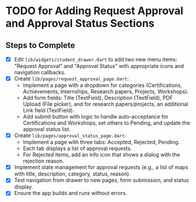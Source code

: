 # TODO for Adding Request Approval and Approval Status Sections

## Steps to Complete

- [x] Edit `lib/widgets/student_drawer.dart` to add two new menu items: "Request Approval" and "Approval Status" with appropriate icons and navigation callbacks.
- [x] Create `lib/pages/request_approval_page.dart`:
  - Implement a page with a dropdown for categories (Certifications, Achievements, Internships, Research papers, Projects, Workshops).
  - Add form fields: Title (TextField), Description (TextField), PDF Upload (File picker), and for research papers/projects, an additional Link field (TextField).
  - Add submit button with logic to handle auto-acceptance for Certifications and Workshops, set others to Pending, and update the approval status list.
- [x] Create `lib/pages/approval_status_page.dart`:
  - Implement a page with three tabs: Accepted, Rejected, Pending.
  - Each tab displays a list of approval requests.
  - For Rejected items, add an info icon that shows a dialog with the rejection reason.
- [x] Implement state management for approval requests (e.g., a list of maps with title, description, category, status, reason).
- [x] Test navigation from drawer to new pages, form submission, and status display.
- [x] Ensure the app builds and runs without errors.
